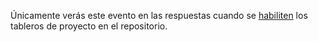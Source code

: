 Únicamente verás este evento en las respuestas cuando se [habiliten](/articles/disabling-project-boards-in-a-repository) los tableros de proyecto en el repositorio.
